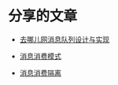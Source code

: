 # 分享的文章

* [去哪儿网消息队列设计与实现](https://www.infoq.cn/article/b4VPvP3m8DA-PM7ZqMGZ)

* [消息消费模式](pattern.md)

* [消息消费隔离](actor.md)